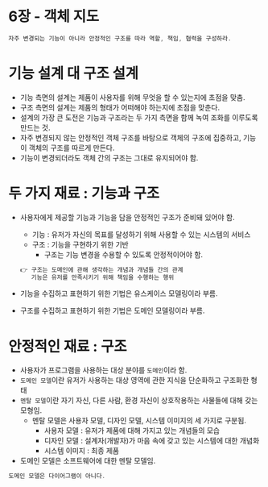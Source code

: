 # 6장 - 객체 지도

```kotlin
자주 변경되는 기능이 아니라 안정적인 구조를 따라 역할, 책임, 협력을 구성하라.
```

# 기능 설계 대 구조 설계

- 기능 측면의 설계는 제품이 사용자를 위해 무엇을 할 수 있는지에 초점을 맞춤.
- 구조 측면의 설계는 제품의 형태가 어떠해야 하는지에 초점을 맞춘다.
- 설계의 가장 큰 도전은 기능과 구조라는 두 가지 측면을 함께 녹여 조화를 이루도록 만드는 것.
- 자주 변경되지 않는 안정적인 객체 구조를 바탕으로 객체의 구조에 집중하고, 기능이 객체의 구조를 따르게 만든다.
- 기능이 변경되더라도 객체 간의 구조는 그대로 유지되어야 함.

# 두 가지 재료 : 기능과 구조

- 사용자에게 제공할 기능과 기능을 담을 안정적인 구조가 준비돼 있어야 함.
    - 기능 : 유저가 자신의 목표를 달성하기 위해 사용할 수 있는 시스템의 서비스
    - 구조 : 기능을 구현하기 위한 기반
        - 구조는 기능 변경을 수용할 수 있도록 안정적이어야 함.
    
    ```kotlin
    👉 구조는 도메인에 관해 생각하는 개념과 개념들 간의 관계
       기능은 유저를 만족시키기 위해 책임을 수행하는 행위
    ```
    
- 기능을 수집하고 표현하기 위한 기법은 유스케이스 모델링이라 부름.
- 구조를 수집하고 표현하기 위한 기법은 도메인 모델링이라 부름.

# 안정적인 재료 : 구조

- 사용자가 프로그램을 사용하는 대상 분야를 `도메인`이라 함.
- `도메인 모델`이란 유저가 사용하는 대상 영역에 관한 지식을 단순화하고 구조화한 형태
- `멘탈 모델`이란 자기 자신, 다른 사람, 환경 자신이 상호작용하는 사물들에 대해 갖는 모형임.
    - 멘탈 모델은 사용자 모델, 디자인 모델, 시스템 이미지의 세 가지로 구분됨.
        - 사용자 모델 : 유저가 제품에 대해 가지고 있는 개념들의 모습
        - 디자인 모델 : 설계자(개발자)가 마음 속에 갖고 있는 시스템에 대한 개념화
        - 시스템 이미지 : 최종 제품
- 도메인 모델은 소프트웨어에 대한 멘탈 모델임.

```kotlin
도메인 모델은 다이어그램이 아니다.
```
